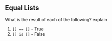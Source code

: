 ## Equal Lists

What is the result of each of the following? explain

1. `[] == []` - True
2. `[] is []` - False

